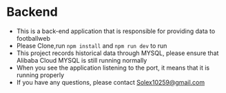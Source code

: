 # Backend

* This is a back-end application that is responsible for providing data to footballweb
* Please Clone,run `npm install` and `npm run dev` to run
* This project records historical data through MYSQL, please ensure that Alibaba Cloud MYSQL is still running normally
* When you see the application listening to the port, it means that it is running properly
* If you have any questions, please contact Solex10259@gmail.com

